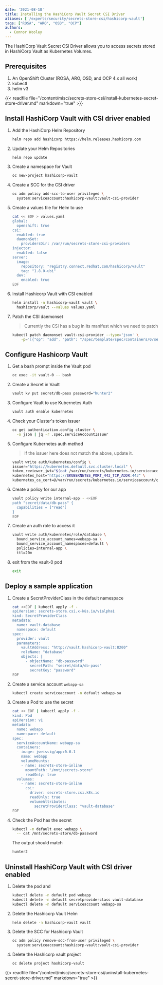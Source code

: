 ```yaml
---
date: '2021-08-18'
title: Installing the HashiCorp Vault Secret CSI Driver
aliases: ['/experts/security/secrets-store-csi/hashicorp-vault']
tags: ["ROSA", "ARO", "OSD", "OCP"]
authors:
  - Connor Wooley
---
```


The HashiCorp Vault Secret CSI Driver allows you to access secrets stored in HashiCorp Vault as Kubernetes Volumes.

## Prerequisites

1. An OpenShift Cluster (ROSA, ARO, OSD, and OCP 4.x all work)
1. kubectl
1. helm v3

{{< readfile file="/content/misc/secrets-store-csi/install-kubernetes-secret-store-driver.md" markdown="true" >}}

## Install HashiCorp Vault with CSI driver enabled

1. Add the HashiCorp Helm Repository

    ```bash
    helm repo add hashicorp https://helm.releases.hashicorp.com
    ```

1. Update your Helm Repositories

    ```bash
    helm repo update
    ```

1. Create a namespace for Vault

    ```bash
    oc new-project hashicorp-vault
    ```

1. Create a SCC for the CSI driver

    ```bash
    oc adm policy add-scc-to-user privileged \
      system:serviceaccount:hashicorp-vault:vault-csi-provider
    ```

1. Create a values file for Helm to use

    ```bash
    cat << EOF > values.yaml
    global:
      openshift: true
    csi:
      enabled: true
      daemonSet:
        providersDir: /var/run/secrets-store-csi-providers
    injector:
      enabled: false
    server:
      image:
        repository: "registry.connect.redhat.com/hashicorp/vault"
        tag: "1.8.0-ubi"
      dev:
        enabled: true
    EOF
    ```

1. Install Hashicorp Vault with CSI enabled

    ```bash
    helm install -n hashicorp-vault vault \
      hashicorp/vault --values values.yaml
    ```

1. Patch the CSI daemonset

    > Currently the CSI has a bug in its manifest which we need to patch

    ```bash
    kubectl patch daemonset vault-csi-provider --type='json' \
        -p='[{"op": "add", "path": "/spec/template/spec/containers/0/securityContext", "value": {"privileged": true} }]'
    ```

## Configure Hashicorp Vault

1. Get a bash prompt inside the Vault pod

    ```bash
    oc exec -it vault-0 -- bash
    ```

1. Create a Secret in Vault

    ```bash
    vault kv put secret/db-pass password="hunter2"
    ```

1. Configure Vault to use Kubernetes Auth

    ```bash
    vault auth enable kubernetes
    ```

1. Check your Cluster's token issuer

    ```bash
    oc get authentication.config cluster \
      -o json | jq -r .spec.serviceAccountIssuer
    ```

1. Configure Kubernetes auth method

    > If the issuer here does not match the above, update it.

    ```bash
    vault write auth/kubernetes/config \
    issuer="https://kubernetes.default.svc.cluster.local" \
    token_reviewer_jwt="$(cat /var/run/secrets/kubernetes.io/serviceaccount/token)" \
    kubernetes_host="https://$KUBERNETES_PORT_443_TCP_ADDR:443" \
    kubernetes_ca_cert=@/var/run/secrets/kubernetes.io/serviceaccount/ca.crt
    ```

1. Create a policy for our app

    ```bash
    vault policy write internal-app - <<EOF
    path "secret/data/db-pass" {
      capabilities = ["read"]
    }
    EOF
    ```

1. Create an auth role to access it

    ```bash
    vault write auth/kubernetes/role/database \
      bound_service_account_names=webapp-sa \
      bound_service_account_namespaces=default \
      policies=internal-app \
      ttl=20m
    ```

1. exit from the vault-0 pod

    ```bash
    exit
    ```

## Deploy a sample application

1. Create a SecretProviderClass in the default namespace

    ```bash
    cat <<EOF | kubectl apply -f -
    apiVersion: secrets-store.csi.x-k8s.io/v1alpha1
    kind: SecretProviderClass
    metadata:
      name: vault-database
      namespace: default
    spec:
      provider: vault
      parameters:
        vaultAddress: "http://vault.hashicorp-vault:8200"
        roleName: "database"
        objects: |
          - objectName: "db-password"
            secretPath: "secret/data/db-pass"
            secretKey: "password"
    EOF
    ```

1. Create a service account `webapp-sa`

    ```bash
    kubectl create serviceaccount -n default webapp-sa
    ```

1. Create a Pod to use the secret

    ```bash
    cat << EOF | kubectl apply -f -
    kind: Pod
    apiVersion: v1
    metadata:
      name: webapp
      namespace: default
    spec:
      serviceAccountName: webapp-sa
      containers:
      - image: jweissig/app:0.0.1
        name: webapp
        volumeMounts:
        - name: secrets-store-inline
          mountPath: "/mnt/secrets-store"
          readOnly: true
      volumes:
        - name: secrets-store-inline
          csi:
            driver: secrets-store.csi.k8s.io
            readOnly: true
            volumeAttributes:
              secretProviderClass: "vault-database"
    EOF
    ```

1. Check the Pod has the secret

    ```bash
    kubectl -n default exec webapp \
      -- cat /mnt/secrets-store/db-password
    ```

    The output should match

    ```bash
    hunter2
    ```

## Uninstall HashiCorp Vault with CSI driver enabled

1. Delete the pod and

    ```bash
    kubectl delete -n default pod webapp
    kubectl delete -n default secretproviderclass vault-database
    kubectl delete -n default serviceaccount webapp-sa
    ```

1. Delete the Hashicorp Vault Helm

    ```bash
    helm delete -n hashicorp-vault vault
    ```

1. Delete the SCC for Hashicorp Vault

    ```bash
    oc adm policy remove-scc-from-user privileged \
      system:serviceaccount:hashicorp-vault:vault-csi-provider
    ```

1. Delete the Hashicorp vault project

    ```bash
    oc delete project hashicorp-vault
    ```

{{< readfile file="/content/misc/secrets-store-csi/uninstall-kubernetes-secret-store-driver.md" markdown="true" >}}
